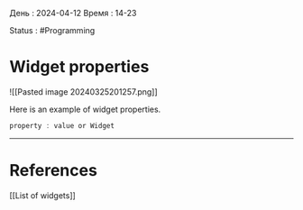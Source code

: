 День : 2024-04-12 
Время : 14-23

Status : #Programming 


# Widget properties

![[Pasted image 20240325201257.png]]


Here is an example of widget properties.
```dart
property : value or Widget
```



---
# References

[[List of widgets]]